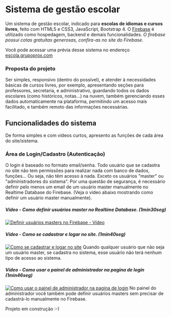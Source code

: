 # Sistema de gestão escolar

Um sistema de gestão escolar, indicado para **escolas de idiomas e cursos livres**, feito com HTML5 e CSS3, JavaScript, Bootstrap 4. O [Firebase](https://firebase.google.com) é utilizado como hospedagem, backend e demais funcionalidades. *O firebase possui cotas gratuitas generosas, confira-as no site do Firebase*.
 
 Você pode acessar uma prévia desse sistema no endereço [escola.grupoprox.com](https://escola.grupoprox.com/)
 
 ### Proposta do projeto 
 Ser simples, responsivo (dentro do possível), e atender à necessidades básicas de cursos livres, por exemplo, apresentando seções para professores, secretaria, e administrativo, guardando todos os dados escolares (como históricos, notas...) na nuvem, também gerenciando esses dados automaticamente na plataforma, permitindo um acesso mais facilitado, e também remoto das informações necessárias.

 ## Funcionalidades do sistema
 De forma simples e com vídeos curtos, apresento as funções de cada área do site/sistema.
### Área de Login/Cadastro (Autenticação)
O login é baseado no formato email/senha. Todo usuário que se cadastra no site não tem permissões para realizar nada com banco de dados, funções... Ou seja, não têm acesso à nada. Exceto os usuários "master" ou "administradores do sistema". Por uma questão de segurança, é necessário definir pelo menos um email de um usuário master manualmente no Realtime Database do Firebase. (Veja o vídeo abaixo mostrando como definir um usuário master manualmente).

##### Vídeo - Como definir usuários master no Realtime Database. (1min30seg)
[![Definir usuários masters no Firebase - Vídeo](http://img.youtube.com/vi/eRPceWNkV3s/0.jpg)](http://www.youtube.com/watch?v=eRPceWNkV3s "Definir usuários masters no Firebase")

##### Vídeo - Como se cadastrar e logar no site. (1min40seg)
[![Como se cadastrar e logar no site](http://img.youtube.com/vi/QGrImToH5-s/0.jpg)](http://www.youtube.com/watch?v=QGrImToH5-s "Como se cadastrar e logar no site")
Quando qualquer usuário que não seja um usuário master, se cadastra no sistema, esse usuário não terá nenhum tipo de acesso ao sistema.


##### Vídeo - Como usar o painel de administrador na pagina de login (1min46seg)
[![Como usar o painel de administrador na pagina de login](http://img.youtube.com/vi/T0z-knrXUrI/0.jpg)](http://www.youtube.com/watch?v=T0z-knrXUrI "Como usar o painel de administrador na pagina de login")
No painel do administrador você também pode definir usuários masters sem precisar de cadastrá-lo manualmente no Firebase.


Projeto em construção :-) 
